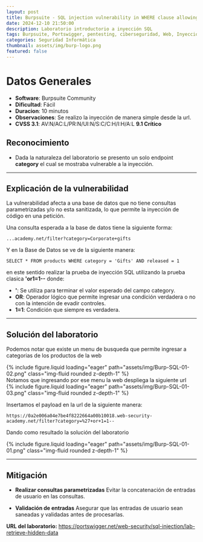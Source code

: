 ```yaml
---
layout: post
title: Burpsuite - SQL injection vulnerability in WHERE clause allowing retrieval of hidden data
date: 2024-12-10 21:50:00
description: Laboratorio introductorio a inyección SQL
tags: Burpsuite, Portswigger, pentesting, ciberseguridad, Web, Inyección SQL
categories: Seguridad Informática
thumbnail: assets/img/burp-logo.png
featured: false
---
```


# **Datos Generales**
- **Software**: Burpsuite Community 
- **Dificultad**: Fácil
- **Duracion**: 10 minutos
- **Observaciones**: Se realizo la inyección de manera simple desde la url.
- **CVSS 3.1**: AV:N/AC:L/PR:N/UI:N/S:C/C:H/I:H/A:L  **9.1 Crítico**

## **Reconocimiento**
- Dada la naturaleza del laboratorio se presento un solo endpoint **category** el cual se mostraba vulnerable a la inyección.

---

## **Explicación de la vulnerabilidad**

La vulnerabilidad afecta a una base de datos que no tiene consultas parametrizadas y/o no esta sanitizada, lo que permite la inyección de código en una petición.

Una consulta esperada a la base de datos tiene la siguiente forma:<br>

`...academy.net/filter?category=Corporate+gifts`

Y en la Base de Datos se ve de la siguiente manera:

`SELECT * FROM products WHERE category = 'Gifts' AND released = 1` <br>

en este sentido realizar la prueba de inyección SQL utilizando la prueba clasica **'or1=1--** donde:

- **'**: Se utiliza para terminar el valor esperado del campo category.
- **OR**: Operador lógico que permite ingresar una condición verdadera o no con la intención de evadir controles.
- **1=1**: Condición que siempre es verdadera.

---

## **Solución del laboratorio**

Podemos notar que existe un menu de busqueda que permite ingresar a categorias de los productos de la web

<div class="row mt-3">
    <div class="col-sm mt-3 mt-md-0">
        {% include figure.liquid loading="eager" path="assets/img/Burp-SQL-01-02.png" class="img-fluid rounded z-depth-1" %}
    </div>
</div>
Notamos que ingresando por ese menu la web despliega la siguiente url

<div class="row mt-3">
    <div class="col-sm mt-3 mt-md-0">
        {% include figure.liquid loading="eager" path="assets/img/Burp-SQL-01-03.png" class="img-fluid rounded z-depth-1" %}
    </div>
</div>

Insertamos el payload en la url de la siguiente manera:

```
https://0a2e006a04e7be4f8222664a00b10018.web-security-academy.net/filter?category=%27+or+1=1--
```
Dando como resultado la solución del laboratorio

<div class="row mt-3">
    <div class="col-sm mt-3 mt-md-0">
        {% include figure.liquid loading="eager" path="assets/img/Burp-SQL-01-01.png" class="img-fluid rounded z-depth-1" %}
    </div>
</div>

---
## **Mitigación**

- **Realizar consultas parametrizadas**
Evitar la concatenación de entradas de usuario en las consultas.

- **Validación de entradas**
Asegurar que las entradas de usuario sean saneadas y validadas antes de procesarlas.

**URL del laboratorio:** https://portswigger.net/web-security/sql-injection/lab-retrieve-hidden-data
